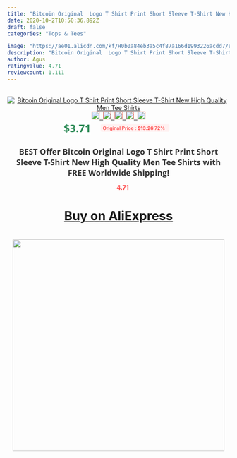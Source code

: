 ```yaml
---
title: "Bitcoin Original  Logo T Shirt Print Short Sleeve T-Shirt New High Quality Men Tee Shirts"
date: 2020-10-2T10:50:36.892Z
draft: false
categories: "Tops & Tees"

image: "https://ae01.alicdn.com/kf/H0b0a84eb3a5c4f87a166d1993226acdd7/Bitcoin-Original-Logo-T-Shirt-Print-Short-Sleeve-T-Shirt-New-High-Quality-Men-Tee-Shirts.jpg"
description: "Bitcoin Original  Logo T Shirt Print Short Sleeve T-Shirt New High Quality Men Tee Shirts"
author: Agus
ratingvalue: 4.71
reviewcount: 1.111
---
```

<br>
<div style="text-align: center;">
<a href="https://s.click.aliexpress.com/e/_9iVrtj" target="_blank" rel="nofollow noopener noreferrer"><img alt="Bitcoin Original  Logo T Shirt Print Short Sleeve T-Shirt New High Quality Men Tee Shirts" class="magnifier-image" src="https://ae01.alicdn.com/kf/H0b0a84eb3a5c4f87a166d1993226acdd7/Bitcoin-Original-Logo-T-Shirt-Print-Short-Sleeve-T-Shirt-New-High-Quality-Men-Tee-Shirts.jpg_640x640.jpg">
<br>
<img style="border:1px solid salmon" src="https://ae01.alicdn.com/kf/H0b0a84eb3a5c4f87a166d1993226acdd7/Bitcoin-Original-Logo-T-Shirt-Print-Short-Sleeve-T-Shirt-New-High-Quality-Men-Tee-Shirts.jpg_120x120.jpg">&nbsp;&nbsp;<img style="border:1px solid salmon" src="https://ae01.alicdn.com/kf/Hdaf4da0345fe4b61a5aa512593812a99U/Bitcoin-Original-Logo-T-Shirt-Print-Short-Sleeve-T-Shirt-New-High-Quality-Men-Tee-Shirts.jpg_120x120.jpg">&nbsp;&nbsp;<img style="border:1px solid salmon" src="_120x120.jpg">&nbsp;&nbsp;<img style="border:1px solid salmon" src="_120x120.jpg">&nbsp;&nbsp;<img style="border:1px solid salmon" src="_120x120.jpg"></a></div><br0>
<div style="text-align: center;"><span style="background-color: white; border: 0px; box-sizing: border-box; color: seagreen; display: inline-block; font-family: &quot;open sans&quot; , &quot;arial&quot; , &quot;helvetica&quot; , sans-serif , &quot;heiti&quot;; font-size: 24px; font-stretch: inherit; font-weight: 700; line-height: inherit; margin: 0px 10px 0px 0px; padding: 0px; vertical-align: middle;">$3.71 </span>
<span style="background: rgb(255 , 241 , 241); border-radius: 3px; border: 0px; box-sizing: border-box; color: #ff4747; display: inline-block; font-family: inherit; font-size: 12px; font-stretch: inherit; font-style: inherit; font-variant: inherit; font-weight: 600; line-height: inherit; margin: 0px; padding: 2px 5px; transform: scale(0.9); vertical-align: middle;">Original Price : <b style="text-decoration: line-through;">$13.26 </b> 72%&nbsp;&nbsp;</span></div>
<h1 style="color: #333333; display: inline-block; font-family: &quot;open sans&quot; , &quot;arial&quot; , &quot;helvetica&quot; , sans-serif , &quot;heiti&quot;; font-size: 18px; font-stretch: inherit; font-weight: 700; text-align: center;">BEST Offer Bitcoin Original  Logo T Shirt Print Short Sleeve T-Shirt New High Quality Men Tee Shirts with FREE Worldwide Shipping!</h1>
<div style="color: #ff4747; text-align: center;">
<img src="https://4.bp.blogspot.com/-M0ZcTcb-5uY/XleCXlxnR4I/AAAAAAAAAEc/OrjgMkXV1oMQFaCRZj5HQwOCBcu3w1FegCPcBGAYYCw/s1600/star.png" style="height: 15px;">&nbsp;<b>4.71</b></div>
<div class="button_cont" align="center"><a class="buynow_a" href="https://s.click.aliexpress.com/e/_9iVrtj" target="_blank" rel="nofollow noopener noreferrer"><H1>Buy on AliExpress</H1></a></div><br>
<div class="separator" style="clear: both; text-align: center;">
<img src="https://lh3.googleusercontent.com/-pTy5HemUv9M/XlePHvY0dAI/AAAAAAAAAE4/0nX5iRUoIWY8eMW9Dpxeirr157OZliDIgCLcBGAsYHQ/s1600/badge.gif" width="480">
</div>
